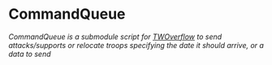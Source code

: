 # CommandQueue

_CommandQueue is a submodule script for [TWOverflow](https://github.com/TWOverflow/TWOverflow) to send attacks/supports or relocate troops specifying the date it should arrive, or a data to send_
